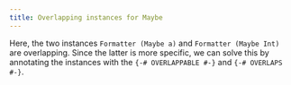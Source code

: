 ```yaml
---
title: Overlapping instances for Maybe
---
```


Here, the two instances `Formatter (Maybe a)` and `Formatter (Maybe Int)` are overlapping.
Since the latter is more specific, we can solve this by annotating the instances with the `{-# OVERLAPPABLE #-}` and `{-# OVERLAPS #-}`.